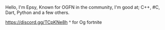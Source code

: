 Hello, I'm Epsy, Known for OGFN in the community, 
I'm good at; C++, #C, Dart, Python
and a few others.

https://discord.gg/TCpKNe8h
^ for Og fortnite
